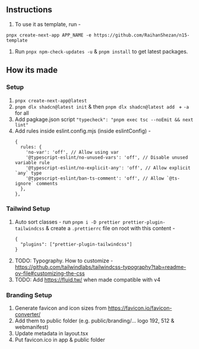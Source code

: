 ## Instructions

1. To use it as template, run -
```
pnpx create-next-app APP_NAME -e https://github.com/RaihanShezan/n15-template
```
1. Run `pnpx npm-check-updates -u` & `pnpm install` to get latest packages.

## How its made

### Setup

1. `pnpx create-next-app@latest`
1. `pnpm dlx shadcn@latest init` & then `pnpm dlx shadcn@latest add ` + `-a` for all
1. Add pagkage.json script `"typecheck": "pnpm exec tsc --noEmit && next lint"`
1. Add rules inside eslint.config.mjs (inside eslintConfig) -
   ```
   {
     rules: {
       'no-var': 'off', // Allow using var
       '@typescript-eslint/no-unused-vars': 'off', // Disable unused variable rule
       '@typescript-eslint/no-explicit-any': 'off', // Allow explicit `any` type
       '@typescript-eslint/ban-ts-comment': 'off', // Allow `@ts-ignore` comments
     },
   },
   ```

### Tailwind Setup

1. Auto sort classes - run `pnpm i -D prettier prettier-plugin-tailwindcss` & create a `.prettierrc` file on root with this content -
   ```
   {
     "plugins": ["prettier-plugin-tailwindcss"]
   }
   ```
1. TODO: Typography. How to customize - https://github.com/tailwindlabs/tailwindcss-typography?tab=readme-ov-file#customizing-the-css
1. TODO: Add https://fluid.tw/ when made compatible with v4

### Branding Setup

1. Generate favicon and icon sizes from https://favicon.io/favicon-converter/
1. Add them to public folder (e.g. public/branding/... logo 192, 512 & webmanifest)
1. Update metadata in layout.tsx
1. Put favicon.ico in app & public folder
